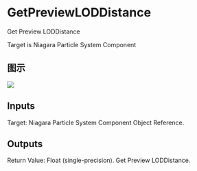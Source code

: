 # GetPreviewLODDistance

Get Preview LODDistance

Target is Niagara Particle System Component

## 图示

![]($-20221218-20304029.png)

## Inputs

Target: Niagara Particle System Component Object Reference.  

## Outputs

Return Value: Float (single-precision). Get Preview LODDistance.


